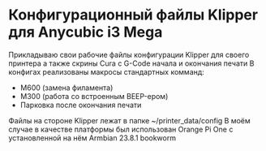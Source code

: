 # Конфигурационный файлы Klipper для Anycubic i3 Mega
Прикладываю свои рабочие файлы конфигурации Klipper для своего принтера
а также скрины Cura с G-Code начала и окончания печати
В конфигах реализованы макросы стандартных комманд:
- M600 (замена филамента)
- M300 (работа со встроенным BEEP-ером)
- Парковка после окончания печати

Файлы на стороне Klipper лежат в папке ~/printer_data/config
В моём случае в качестве платформы был использован Orange Pi One с установленной на нём Armbian 23.8.1 bookworm

